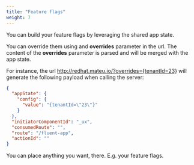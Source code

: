 ```yaml
---
title: "Feature flags"
weight: 7
---
```


You can build your feature flags by leveraging the shared app state.

You can override them using and **overrides** parameter in the url. The content of the **overrides** parameter is parsed 
and will be merged with the app state.

For instance, the url http://redhat.mateu.io/?overrides={tenantId=23} will generate the following payload when 
calling the server:

```json
{
  "appState": {
    "config": {
      "value": "{tenantId=\"23\"}"
    }
  },
  "initiatorComponentId": "_ux",
  "consumedRoute": "",
  "route": "/fluent-app",
  "actionId": ""
}
```

You can place anything you want, there. E.g. your feature flags.


